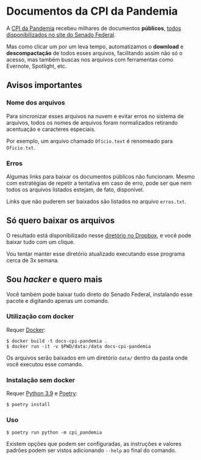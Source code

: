 # Documentos da CPI da Pandemia

A [CPI da Pandemia](https://legis.senado.leg.br/comissoes/comissao?codcol=2441) recebeu milhares de documentos **públicos**, [todos disponibilizados no site do Senado Federal](https://legis.senado.leg.br/comissoes/docsRecCPI?codcol=2441).

Mas como clicar um por um leva tempo, automatizamos o **download** e **descompactação** de todos esses arquivos, facilitando assim não só o acesso, mas também buscas nos arquivos com ferramentas como Evernote, Spotlight, etc.

## Avisos importantes

### Nome dos arquivos

Para sincronizar esses arquivos na nuvem e evitar erros no sistema de arquivos, todos os nomes de arquivos foram normalizados retirando acentuação e caracteres especiais.

Por exemplo, um arquivo chamado `Ofício.text` é renomeado para `Oficio.txt`.

### Erros

Algumas links para baixar os documentos públicos não funcionam. Mesmo com estratégias de repetir a tentativa em caso de erro, pode ser que nem todos os arquivos listados estejam, de fato, disponível.

Links que não puderem ser baixados são listados no arquivo `erros.txt`.

## Só quero baixar os arquivos

O resultado está disponibilizado nesse [diretório no Dropbox](https://www.dropbox.com/sh/ccl5u1bu8dkw2io/AADHkNe0pCiSv5MWiomKhA4ga?dl=0), e você pode baixar tudo com um clique.

Vou tentar manter esse diretório atualizado executando esse programa cerca de 3x semana.

## Sou _hacker_ e quero mais

Você também pode baixar tudo direto do Senado Federal, instalando esse pacote e digitando apenas um comando.

### Utilização com docker

Requer [Docker](https://docker.com):

```console
$ docker build -t docs-cpi-pandemia .
$ docker run -it -v $PWD/data:/data docs-cpi-pandemia
```

Os arquivos serão baixados em um diretório `data/` dentro da pasta onde você executou esse comando.

### Instalação sem docker

Requer [Python 3.9](https://python.org) e [Poetry](https://python-poetry.org/):

```console
$ poetry install
```

### Uso

```console
$ poetry run python -m cpi_pandemia
```

Existem opções que podem ser configuradas, as instruções e valores padrões podem ser vistos adicionando `--help` ao final do comando.
